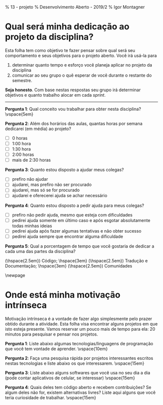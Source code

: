 % 13 - projeto
% Desenvolvimento Aberto - 2019/2
% Igor Montagner

# Qual será minha dedicação ao projeto da disciplina?

Esta folha tem como objetivo te fazer pensar sobre qual será seu comportamento e seus objetivos para o projeto aberto. Você irá usá-la para

1. determinar quanto tempo e esforço você planeja aplicar no projeto da disciplina
2. comunicar ao seu grupo o quê esperar de você durante o restante do semestre. 

**Seja honesto**. Com base nestas respostas seu grupo irá determinar objetivos e quanto trabalho alocar em cada *sprint*. 

------

**Pergunta 1**: Qual conceito vou trabalhar para obter nesta disciplina? \vspace{5em}

**Pergunta 2**: Além dos horários das aulas, quantas horas por semana dedicarei (em média) ao projeto?

- [ ] 0 horas 
- [ ] 1:00 hora
- [ ] 1:30 hora
- [ ] 2:00 horas
- [ ] mais de 2:30 horas

**Pergunta 3**: Quanto estou disposto a ajudar meus colegas?

- [ ] prefiro não ajudar
- [ ] ajudarei, mas prefiro não ser procurado
- [ ] ajudarei, mas só se for procurado
- [ ] ajudarei e oferecerei ajuda se achar necessário

**Pergunta 4**: Quanto estou disposto a pedir ajuda para meus colegas?

- [ ] prefiro não pedir ajuda, mesmo que esteja com dificuldades
- [ ] pedirei ajuda somente em último caso e após esgotar absolutamente todas minhas ideias
- [ ] pedirei ajuda após fazer algumas tentativas e não obter sucesso
- [ ] pedirei ajuda sempre que encontrar alguma dificuldade

**Pergunta 5**: Qual a porcentagem de tempo que você gostaria de dedicar a cada uma das partes da disciplina?

(\hspace{2.5em}) Código; \hspace{3em} (\hspace{2.5em}) Tradução e Documentação; \hspace{3em} (\hspace{2.5em}) Comunidades

\newpage

# Onde está minha motivação intrínseca

Motivação intrínseca é a vontade de fazer algo simplesmente pelo prazer obtido durante a atividade. Esta folha visa encontrar alguns projetos em que isto esteja presente. Vamos reservar um pouco mais de tempo para ela: 20 minutos para pesquisar e pensar nos projetos. 

**Pergunta 1**: Liste abaixo algumas tecnologias/linguagens de programação que você tem vontade de aprender. \vspace{10em}

**Pergunta 2**: Faça uma pesquisa rápida por projetos interessantes escritos nestas tecnologias e liste abaixo os que interessarem. \vspace{15em}


**Pergunta 3**: Liste abaixo alguns softwares que você usa no seu dia a dia (pode contar aplicativos de celular, se interessar) \vspace{15em}

**Pergunta 4**: Quais deles tem código aberto e recebem contribuições? Se algum deles não for, existem alternativas livres? Liste aqui alguns que você teria curiosidade de trabalhar. \vspace{15em}